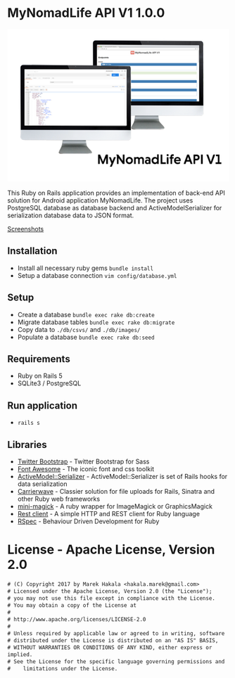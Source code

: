 # MyNomadLife API V1 1.0.0

![MyNomadLifeAPI logo](Screenshots/mynomadlifeapi_logo.png)

This Ruby on Rails application provides an implementation of back-end API solution for Android application MyNomadLife. The project uses PostgreSQL database as database backend and ActiveModelSerializer for serialization database data to JSON format.

[Screenshots](Screenshots/)

## Installation

* Install all necessary ruby gems `bundle install`
* Setup a database connection `vim config/database.yml`

## Setup

* Create a database `bundle exec rake db:create`
* Migrate database tables `bundle exec rake db:migrate`
* Copy data to `./db/csvs/` and `./db/images/`
* Populate a database `bundle exec rake db:seed`

## Requirements

* Ruby on Rails 5
* SQLite3 / PostgreSQL

## Run application

* `rails s`

## Libraries

 * [Twitter Bootstrap](https://github.com/twbs/bootstrap-sass) - Twitter Bootstrap for Sass
 * [Font Awesome](http://fontawesome.io/) - The iconic font and css toolkit
 * [ActiveModel::Serializer](https://github.com/rails-api/active_model_serializers) - ActiveModel::Serializer is set of Rails hooks for data serialization
 * [Carrierwave](https://github.com/carrierwaveuploader/carrierwave) - Classier solution for file uploads for Rails, Sinatra and other Ruby web frameworks
 * [mini-magick](https://github.com/minimagick/minimagick) - A ruby wrapper for ImageMagick or GraphicsMagick
 * [Rest client](https://github.com/rest-client/rest-client) - A simple HTTP and REST client for Ruby language
 * [RSpec](http://rspec.info/) - Behaviour Driven Development for Ruby
 
# License - Apache License, Version 2.0

```
# (C) Copyright 2017 by Marek Hakala <hakala.marek@gmail.com>
# Licensed under the Apache License, Version 2.0 (the "License");
# you may not use this file except in compliance with the License.
# You may obtain a copy of the License at
#
# http://www.apache.org/licenses/LICENSE-2.0
#
# Unless required by applicable law or agreed to in writing, software
# distributed under the License is distributed on an "AS IS" BASIS,
# WITHOUT WARRANTIES OR CONDITIONS OF ANY KIND, either express or implied.
# See the License for the specific language governing permissions and
#    limitations under the License.
```
